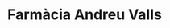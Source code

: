 ---
title: "Farmàcia Andreu Valls"
url: /sant-feliu-de-guixols/farmacia-andreu-valls/
shop: Drogerie
---